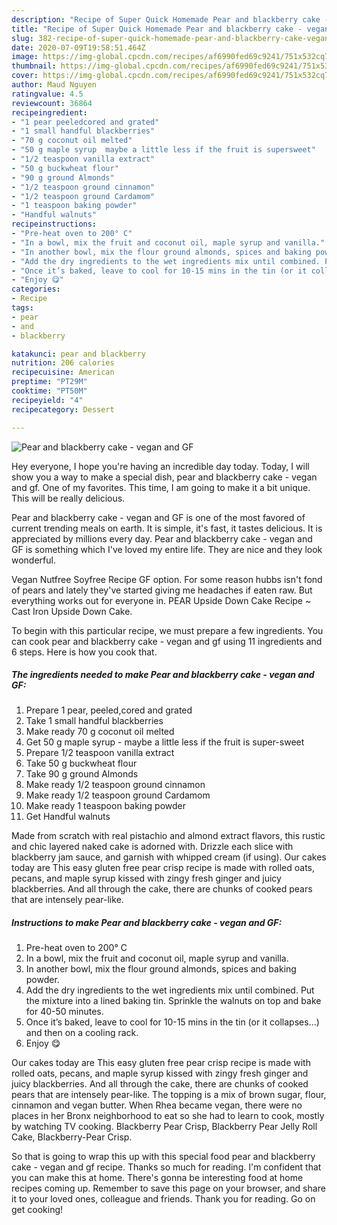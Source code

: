 ```yaml
---
description: "Recipe of Super Quick Homemade Pear and blackberry cake - vegan and GF"
title: "Recipe of Super Quick Homemade Pear and blackberry cake - vegan and GF"
slug: 382-recipe-of-super-quick-homemade-pear-and-blackberry-cake-vegan-and-gf
date: 2020-07-09T19:58:51.464Z
image: https://img-global.cpcdn.com/recipes/af6990fed69c9241/751x532cq70/pear-and-blackberry-cake-vegan-and-gf-recipe-main-photo.jpg
thumbnail: https://img-global.cpcdn.com/recipes/af6990fed69c9241/751x532cq70/pear-and-blackberry-cake-vegan-and-gf-recipe-main-photo.jpg
cover: https://img-global.cpcdn.com/recipes/af6990fed69c9241/751x532cq70/pear-and-blackberry-cake-vegan-and-gf-recipe-main-photo.jpg
author: Maud Nguyen
ratingvalue: 4.5
reviewcount: 36864
recipeingredient:
- "1 pear peeledcored and grated"
- "1 small handful blackberries"
- "70 g coconut oil melted"
- "50 g maple syrup  maybe a little less if the fruit is supersweet"
- "1/2 teaspoon vanilla extract"
- "50 g buckwheat flour"
- "90 g ground Almonds"
- "1/2 teaspoon ground cinnamon"
- "1/2 teaspoon ground Cardamom"
- "1 teaspoon baking powder"
- "Handful walnuts"
recipeinstructions:
- "Pre-heat oven to 200° C"
- "In a bowl, mix the fruit and coconut oil, maple syrup and vanilla."
- "In another bowl, mix the flour ground almonds, spices and baking powder."
- "Add the dry ingredients to the wet ingredients mix until combined. Put the mixture into a lined baking tin. Sprinkle the walnuts on top and bake for 40-50 minutes."
- "Once it’s baked, leave to cool for 10-15 mins in the tin (or it collapses...) and then on a cooling rack."
- "Enjoy 😋"
categories:
- Recipe
tags:
- pear
- and
- blackberry

katakunci: pear and blackberry 
nutrition: 206 calories
recipecuisine: American
preptime: "PT29M"
cooktime: "PT50M"
recipeyield: "4"
recipecategory: Dessert

---
```



![Pear and blackberry cake - vegan and GF](https://img-global.cpcdn.com/recipes/af6990fed69c9241/751x532cq70/pear-and-blackberry-cake-vegan-and-gf-recipe-main-photo.jpg)

Hey everyone, I hope you're having an incredible day today. Today, I will show you a way to make a special dish, pear and blackberry cake - vegan and gf. One of my favorites. This time, I am going to make it a bit unique. This will be really delicious.

Pear and blackberry cake - vegan and GF is one of the most favored of current trending meals on earth. It is simple, it's fast, it tastes delicious. It is appreciated by millions every day. Pear and blackberry cake - vegan and GF is something which I've loved my entire life. They are nice and they look wonderful.

Vegan Nutfree Soyfree Recipe GF option. For some reason hubbs isn&#39;t fond of pears and lately they&#39;ve started giving me headaches if eaten raw. But everything works out for everyone in. PEAR Upside Down Cake Recipe ~ Cast Iron Upside Down Cake.


To begin with this particular recipe, we must prepare a few ingredients. You can cook pear and blackberry cake - vegan and gf using 11 ingredients and 6 steps. Here is how you cook that.

<!--inarticleads1-->

##### The ingredients needed to make Pear and blackberry cake - vegan and GF:

1. Prepare 1 pear, peeled,cored and grated
1. Take 1 small handful blackberries
1. Make ready 70 g coconut oil melted
1. Get 50 g maple syrup - maybe a little less if the fruit is super-sweet
1. Prepare 1/2 teaspoon vanilla extract
1. Take 50 g buckwheat flour
1. Take 90 g ground Almonds
1. Make ready 1/2 teaspoon ground cinnamon
1. Make ready 1/2 teaspoon ground Cardamom
1. Make ready 1 teaspoon baking powder
1. Get Handful walnuts


Made from scratch with real pistachio and almond extract flavors, this rustic and chic layered naked cake is adorned with. Drizzle each slice with blackberry jam sauce, and garnish with whipped cream (if using). Our cakes today are This easy gluten free pear crisp recipe is made with rolled oats, pecans, and maple syrup kissed with zingy fresh ginger and juicy blackberries. And all through the cake, there are chunks of cooked pears that are intensely pear-like. 

<!--inarticleads2-->

##### Instructions to make Pear and blackberry cake - vegan and GF:

1. Pre-heat oven to 200° C
1. In a bowl, mix the fruit and coconut oil, maple syrup and vanilla.
1. In another bowl, mix the flour ground almonds, spices and baking powder.
1. Add the dry ingredients to the wet ingredients mix until combined. Put the mixture into a lined baking tin. Sprinkle the walnuts on top and bake for 40-50 minutes.
1. Once it’s baked, leave to cool for 10-15 mins in the tin (or it collapses...) and then on a cooling rack.
1. Enjoy 😋


Our cakes today are This easy gluten free pear crisp recipe is made with rolled oats, pecans, and maple syrup kissed with zingy fresh ginger and juicy blackberries. And all through the cake, there are chunks of cooked pears that are intensely pear-like. The topping is a mix of brown sugar, flour, cinnamon and vegan butter. When Rhea became vegan, there were no places in her Bronx neighborhood to eat so she had to learn to cook, mostly by watching TV cooking. Blackberry Pear Crisp, Blackberry Pear Jelly Roll Cake, Blackberry-Pear Crisp. 

So that is going to wrap this up with this special food pear and blackberry cake - vegan and gf recipe. Thanks so much for reading. I'm confident that you can make this at home. There's gonna be interesting food at home recipes coming up. Remember to save this page on your browser, and share it to your loved ones, colleague and friends. Thank you for reading. Go on get cooking!
